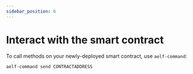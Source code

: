 ```yaml
---
sidebar_position: 6
---
```


# Interact with the smart contract

To call methods on your newly-deployed smart contract, use `aelf-command`:

```bash
aelf-command send CONTRACTADDRESS
```


